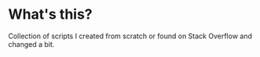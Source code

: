 # What's this?

Collection of scripts I created from scratch or found on Stack Overflow and changed a bit.
